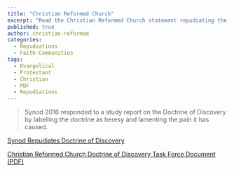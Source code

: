 ```yaml
---
title: "Christian Reformed Church"
excerpt: "Read the Christian Reformed Church statement repudiating the Doctrine of Discovery."
published: true
author: christian-reformed
categories:
  - Repudiations
  - Faith-Communities
tags:
  - Evangelical
  - Protestant
  - Christian
  - PDF
  - Repudiations
---
```



>Synod 2016 responded to a study report on the Doctrine of Discovery by labelling the doctrine as heresy and lamenting the pain it has caused.

[Synod Repudiates Doctrine of Discovery](https://www.crcna.org/news-and-events/news/synod-repudiates-doctrine-discovery)

[Christian Reformed Church Doctrine of Discovery Task Force Document (PDF)](https://www.crcna.org/sites/default/files/doctrine_of_discovery.pdf)
